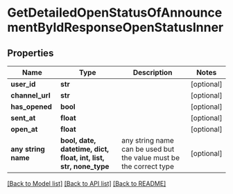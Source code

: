 # GetDetailedOpenStatusOfAnnouncementByIdResponseOpenStatusInner


## Properties
Name | Type | Description | Notes
------------ | ------------- | ------------- | -------------
**user_id** | **str** |  | [optional] 
**channel_url** | **str** |  | [optional] 
**has_opened** | **bool** |  | [optional] 
**sent_at** | **float** |  | [optional] 
**open_at** | **float** |  | [optional] 
**any string name** | **bool, date, datetime, dict, float, int, list, str, none_type** | any string name can be used but the value must be the correct type | [optional]

[[Back to Model list]](../README.md#documentation-for-models) [[Back to API list]](../README.md#documentation-for-api-endpoints) [[Back to README]](../README.md)


